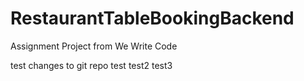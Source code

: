 # RestaurantTableBookingBackend

Assignment Project from We Write Code

test changes to git repo
test
test2
test3

